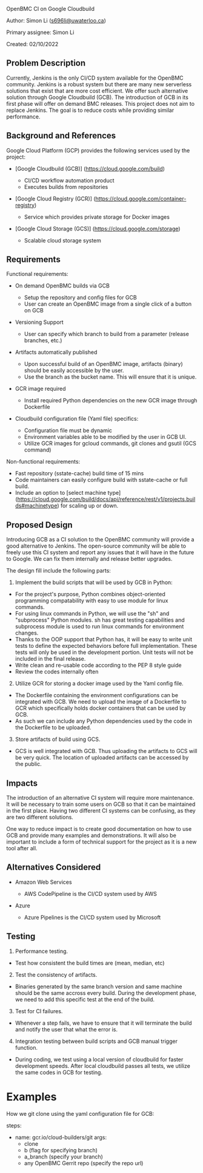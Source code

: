 OpenBMC CI on Google Cloudbuild

Author:
  Simon Li (s696li@uwaterloo.ca)

Primary assignee:
  Simon Li

Created:
  02/10/2022

## Problem Description

Currently, Jenkins is the only CI/CD system available for the OpenBMC
community. Jenkins is a robust system but there are many new serverless
solutions that exist that are more cost efficient. We offer such alternative
solution through Google Cloudbuild (GCB). The introduction of GCB in its first
phase will offer on demand BMC releases. This project does not aim to replace
Jenkins. The goal is to reduce costs while providing similar performance.

## Background and References
Google Cloud Platform (GCP) provides the following services used by the project:

- [Google Cloudbuild (GCB)] (https://cloud.google.com/build)
  - CI/CD workflow automation product
  - Executes builds from repositories

- [Google Cloud Registry (GCR)] (https://cloud.google.com/container-registry)
  - Service which provides private storage for Docker images

- [Google Cloud Storage (GCS)] (https://cloud.google.com/storage)
  - Scalable cloud storage system

## Requirements

Functional requirements:

- On demand OpenBMC builds via GCB
  - Setup the repository and config files for GCB
  - User can create an OpenBMC image from a single click of a button on GCB

- Versioning Support
  - User can specify which branch to build from a parameter
  (release branches, etc.)

- Artifacts automatically published
  - Upon successful build of an OpenBMC image, artifacts (binary) should be
  easily accessible by the user.
  - Use the branch as the bucket name. This will ensure that it is unique.

- GCR image required
  - Install required Python dependencies on the new GCR image through Dockerfile

- Cloudbuild configuration file (Yaml file) specifics:
  - Configuration file must be dynamic
  - Environment variables able to be modified by the user in GCB UI.
  - Utilize GCR images for gcloud commands, git clones and gsutil (GCS command)

Non-functional requirements:
- Fast repository (sstate-cache) build time of 15 mins
- Code maintainers can easily configure build with sstate-cache or full build.
- Include an option to [select machine type]
(https://cloud.google.com/build/docs/api/reference/rest/v1/projects.builds#machinetype) for scaling up or down.

## Proposed Design

Introducing GCB as a CI solution to the OpenBMC community will provide a good
alternative to Jenkins. The open-source community will be able to freely use
this CI system and report any issues that it will have in the future to Google.
We can fix them internally and release better upgrades.

The design fill include the following parts:

1. Implement the build scripts that will be used by GCB in Python:
  - For the project's purpose, Python combines object-oriented programming
  compatability with easy to use module for linux commands.
  - For using linux commands in Python, we will use the "sh" and "subprocess"
  Python modules. sh has great testing capabilities and subprocess module is
  used to run linux commands for environment changes.
  - Thanks to the OOP support that Python has, it will be easy to write unit
  tests to define the expected behaviors before full implementation. These tests
  will only be used in the development portion. Unit tests will not be included
  in the final release.
  - Write clean and re-usable code according to the PEP 8 style guide
  - Review the codes internally often

2. Utilize GCR for storing a docker image used by the Yaml config file.
  - The Dockerfile containing the environment configurations can be integrated
  with GCB. We need to upload the image of a Dockerfile to GCR which
  specifically holds docker containers that can be used by GCB.
  - As such we can include any Python dependencies used by the code in the
  Dockerfile to be uploaded.

3. Store artifacts of build using GCS.
  - GCS is well integrated with GCB. Thus uploading the artifacts to GCS will
  be very quick. The location of uploaded artifacts can be accessed by the
  public.

## Impacts
The introduction of an alternative CI system will require more maintenance.
It will be necessary to train some users on GCB so that it can be maintained
in the first place. Having two different CI systems can be confusing, as they
are two different solutions.

One way to reduce impact is to create good documentation on how to use GCB and
provide many examples and demonstrations. It will also be important to include
a form of technical support for the project as it is a new tool after all.

## Alternatives Considered
- Amazon Web Services
  - AWS CodePipeline is the CI/CD system used by AWS

- Azure
  - Azure Pipelines is the CI/CD system used by Microsoft

## Testing
1. Performance testing.
  - Test how consistent the build times are (mean, median, etc)

2. Test the consistency of artifacts.
  - Binaries generated by the same branch version and same machine should be
  the same accross every build. During the development phase, we need to add
  this specific test at the end of the build.

3. Test for CI failures.
  - Whenever a step fails, we have to ensure that it will terminate the build
  and notify the user that what the error is.

4. Integration testing between build scripts and GCB manual trigger function.
  - During coding, we test using a local version of cloudbuild for faster
  development speeds. After local cloudbuild passes all tests, we utilize the
  same codes in GCB for testing.

# Examples

How we git clone using the yaml configuration file for GCB:

steps:
  - name: gcr.io/cloud-builders/git
    args:
      - clone
      - b (flag for specifying branch)
      - a_branch (specify your branch)
      - any OpenBMC Gerrit repo (specify the repo url)